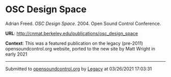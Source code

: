 # OSC Design Space

Adrian Freed. *OSC Design Space*. 2004.  Open Sound Control Conference. 

**URL**: <http://cnmat.berkeley.edu/publications/osc_design_space>

**Context**: This was a featured publication on the legacy (pre-2011) opensoundcontrol.org website, ported to the new site by Matt Wright in early 2021

---
Submitted to [opensoundcontrol.org](https://opensoundcontrol.org) by [Legacy](https://web.archive.org) at 03/26/2021 17:03:31
